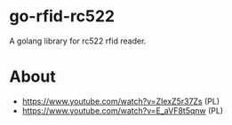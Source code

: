 # go-rfid-rc522
A golang library for rc522 rfid reader.

# About
* https://www.youtube.com/watch?v=ZIexZ5r37Zs (PL)
* https://www.youtube.com/watch?v=E_aVF8t5qnw (PL)


